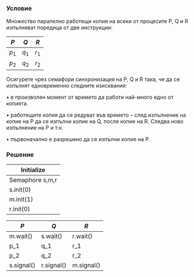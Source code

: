 ### Условие

Множество паралелно работещи копия на всеки от процесите P, Q и R изпълняват
поредица от две инструкции:

|  $P$  |  $Q$  |  $R$  |
|-------|-------|-------|
| $p_1$ | $q_1$ | $r_1$ |
| $p_2$ | $q_2$ | $r_2$ |

Осигурете чрез семафори синхронизация на P, Q и R така, че да се изпълнят едновременно следните
изисквания:

• в произволен момент от времето да работи най-много едно от копията.

• работещите копия да се редуват във времето – след изпълнение на копие на P да се изпълни
копие на Q, после копие на R. Следва ново изпълнение на P и т.н.

• първоначално е разрешено да се изпълни копие на P.


### Решение

| Initialize  |
|-------------|
| Semaphore s,m,r |
| s.init(0)   |
| m.init(1)   |
| r.init(0)   |



|  $P$  |  $Q$  |  $R$  |
|-------|-------|-------|
|m.wait()   | s.wait()   | r.wait()|
|p_1        | q_1        | r_1|
|p_2        | q_2        | r_2|
|s.signal() | r.signal() | m.signal()|
